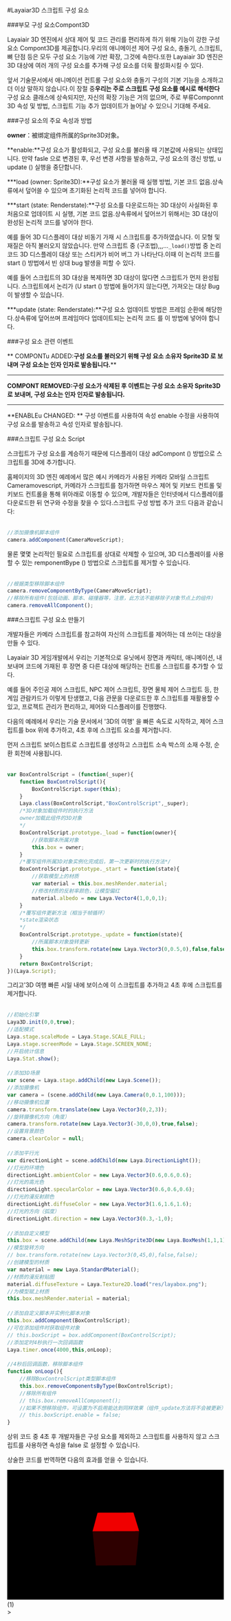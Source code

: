 #Layaiar3D 스크립트 구성 요소

###부모 구성 요소Compont3D

Layaiair 3D 엔진에서 상대 제어 및 코드 관리를 편리하게 하기 위해 기능이 강한 구성 요소 Compont3D를 제공합니다.우리의 애니메이션 제어 구성 요소, 충돌기, 스크립트, 뼈 단점 등은 모두 구성 요소 기능에 기반 확장, 그것에 속한다.또한 Layaiair 3D 엔진은 3D 대상에 여러 개의 구성 요소를 추가해 구성 요소를 더욱 활성화시킬 수 있다.

앞서 기술문서에서 애니메이션 컨트롤 구성 요소와 충돌기 구성의 기본 기능을 소개하고 더 이상 말하지 않습니다.이 장절 중**우리는 주로 스크립트 구성 요소를 예시로 해석한다**구성 요소 클래스에 상속되지만, 자신의 확장 기능은 거의 없으며, 주로 부류Componnt 3D 속성 및 방법, 스크립트 기능 추가 업데이트가 늘어날 수 있으니 기대해 주세요.



###구성 요소의 주요 속성과 방법

**owner**：被绑定组件所属的Sprite3D对象。

**enable:**구성 요소가 활성화되고, 구성 요소를 불러올 때 기본값에 사용되는 상태입니다. 만약 fasle 으로 변경된 후, 우선 변경 사항을 발송하고, 구성 요소의 갱신 방법, u update () 실행을 중단합니다.

***load (owner: Sprite3D):**구성 요소가 불러올 때 실행 방법, 기본 코드 없음.상속류에서 덮어쓸 수 있으며 초기화된 논리적 코드를 넣어야 합니다.

***start (state: Renderstate):**구성 요소를 다운로드하는 3D 대상이 사실화된 후 처음으로 업데이트 시 실행, 기본 코드 없음.상속류에서 덮어쓰기 위해서는 3D 대상이 완성된 논리적 코드를 넣어야 한다.

예를 들어 3D 디스플레이 대상 비동기 가재 시 스크립트를 추가하였습니다. 이 모형 및 재질은 아직 불러오지 않았습니다. 만약 스크립트 중 (구조법),,,...`_load()`방법 중 논리 코드 3D 디스플레이 대상 또는 스티커가 비어 버그 가 나타난다.이때 이 논리적 코드를 start () 방법에서 빈 상대 bug 발생을 피할 수 있다.

예를 들어 스크립트의 3D 대상을 복제하면 3D 대상이 많다면 스크립트가 먼저 완성됩니다. 스크립트에서 논리가 (U start () 방법에 들어가지 않는다면, 가져오는 대상 Bug이 발생할 수 있습니다.

***update (state: Renderstate):**구성 요소 업데이트 방법은 프레임 순환에 해당한다.상속류에 덮어쓰며 프레임마다 업데이트되는 논리적 코드 를 이 방법에 넣어야 합니다.



###구성 요소 관련 이벤트

** COMPONTu ADDED:**구성 요소를 불러오기 위해 구성 요소 소유자 Sprite3D 로 보내며 구성 요소는 인자 인자로 발송됩니다.****
****
**COMPONT REMOVED:**구성 요소가 삭제된 후 이벤트는 구성 요소 소유자 Sprite3D 로 보내며, 구성 요소는 인자 인자로 발송됩니다.****
****
**ENABLEu CHANGED: ** 구성 이벤트를 사용하여 속성 enable 수정을 사용하여 구성 요소를 발송하고 속성 인자로 발송됩니다.



###스크립트 구성 요소 Script

스크립트가 구성 요소를 계승하기 때문에 디스플레이 대상 adCompont () 방법으로 스크립트를 3D에 추가합니다.

홈페이지의 3D 엔진 예례에서 많은 예시 카메라가 사용된 카메라 모바일 스크립트 Cameramovescript, 카메라가 스크립트를 첨가하면 마우스 제어 및 키보드 컨트롤 및 키보드 컨트롤을 통해 위아래로 이동할 수 있으며, 개발자들은 인터넷에서 디스플레이를 다운로드한 뒤 연구와 수정을 찾을 수 있다.스크립트 구성 방법 추가 코드 다음과 같습니다:


```typescript

//添加摄像机脚本组件
camera.addComponent(CameraMoveScript);
```


물론 몇몇 논리적인 필요로 스크립트를 상대로 삭제할 수 있으며, 3D 디스플레이를 사용할 수 있는 remponentBype () 방법으로 스크립트를 제거할 수 있습니다.


```typescript

//根据类型移除脚本组件
camera.removeComponentByType(CameraMoveScript);
//移除所有组件(包括动画、脚本、碰撞器等，注意，此方法不能移除子对象节点上的组件)
camera.removeAllComponent();
```




###스크립트 구성 요소 만들기

개발자들은 카메라 스크립트를 참고하여 자신의 스크립트를 제어하는 데 쓰이는 대상을 만들 수 있다.

Layaiair 3D 게임개발에서 우리는 기본적으로 유닛에서 장면과 캐릭터, 애니메이션, 내보내며 코드에 가재된 후 장면 중 다른 대상에 해당하는 컨트롤 스크립트를 추가할 수 있다.

예를 들어 주인공 제어 스크립트, NPC 제어 스크립트, 장면 물체 제어 스크립트 등, 한 게임 관람카드가 이렇게 탄생했고, 다음 관문을 다운로드한 후 스크립트를 재활용할 수 있고, 프로젝트 관리가 편리하고, 제어와 디스플레이를 진행했다.

다음의 예례에서 우리는 기술 문서에서 '3D의 여행' 을 빠른 속도로 시작하고, 제어 스크립트를 box 위에 추가하고, 4초 후에 스크립트 요소를 제거합니다.

먼저 스크립트 보이스컴트로 스크립트를 생성하고 스크립트 소속 박스의 소재 수정, 순환 회전에 사용됩니다.


```typescript

var BoxControlScript = (function(_super){
    function BoxControlScript(){
        BoxControlScript.super(this);
    }
    Laya.class(BoxControlScript,"BoxControlScript",_super);
    /*3D对象加载组件时的执行方法
    owner加载此组件的3D对象
    */
    BoxControlScript.prototype._load = function(owner){
        //获取脚本所属对象
        this.box = owner;
    }
    /*覆写组件所属3D对象实例化完成后，第一次更新时的执行方法*/
    BoxControlScript.prototype._start = function(state){
        //获取模型上的材质
        var material = this.box.meshRender.material;
        //修改材质的反射率颜色，让模型偏红
        material.albedo = new Laya.Vector4(1,0,0,1);
    }
    /*覆写组件更新方法（相当于帧循环）
    *state渲染状态
    */
    BoxControlScript.prototype._update = function(state){
        //所属脚本对象旋转更新
        this.box.transform.rotate(new Laya.Vector3(0,0.5,0),false,false);
    }
    return BoxControlScript;
})(Laya.Script);
```


그리고'3D 여행 빠른 시일 내에 보이스에 이 스크립트를 추가하고 4초 후에 스크립트를 제거합니다.


```typescript

//初始化引擎
Laya3D.init(0,0,true);
//适配模式
Laya.stage.scaleMode = Laya.Stage.SCALE_FULL;
Laya.stage.screenMode = Laya.Stage.SCREEN_NONE;
//开启统计信息
Laya.Stat.show();

//添加3D场景
var scene = Laya.stage.addChild(new Laya.Scene());
//添加摄像机
var camera = (scene.addChild(new Laya.Camera(0,0.1,100)));
//移动摄像机位置
camera.transform.translate(new Laya.Vector3(0,2,3));
//旋转摄像机方向（角度）
camera.transform.rotate(new Laya.Vector3(-30,0,0),true,false);
//设置背景颜色
camera.clearColor = null;

//添加平行光
var directionLight = scene.addChild(new Laya.DirectionLight());
//灯光的环境色
directionLight.ambientColor = new Laya.Vector3(0.6,0.6,0.6);
//灯光的高光色
directionLight.specularColor = new Laya.Vector3(0.6,0.6,0.6);
//灯光的漫反射颜色
directionLight.diffuseColor = new Laya.Vector3(1.6,1.6,1.6);
//灯光的方向（弧度）
directionLight.direction = new Laya.Vector3(0.3,-1,0);

//添加自定义模型
this.box = scene.addChild(new Laya.MeshSprite3D(new Laya.BoxMesh(1,1,1)));
//模型旋转方向
// box.transform.rotate(new Laya.Vector3(0,45,0),false,false);
//创建模型的材质
var material = new Laya.StandardMaterial();
//材质的漫反射贴图
material.diffuseTexture = Laya.Texture2D.load("res/layabox.png");
//为模型赋上材质
this.box.meshRender.material = material;

//添加自定义脚本并实例化脚本对象
this.box.addComponent(BoxControlScript);
//可在添加组件时获取组件对象
// this.boxScript = box.addComponent(BoxControlScript);
//添加定时4秒执行一次回调函数
Laya.timer.once(4000,this,onLoop);

//4秒后回调函数，移除脚本组件
function onLoop(){
    //移除BoxControlScript类型脚本组件
    this.box.removeComponentsByType(BoxControlScript);
    //移除所有组件
    // this.box.removeAllComponent();
    //如果不想移除组件，可设置为不启用能达到同样效果（组件_update方法将不会被更新）
    // this.boxScript.enable = false;
}
```


상위 코드 중 4초 후 개발자들은 구성 요소를 제외하고 스크립트를 사용하지 않고 스크립트를 사용하면 속성을 false 로 설정할 수 있습니다.

상술한 코드를 번역하면 다음의 효과를 얻을 수 있습니다.

![1](img/1.gif)(1)</br>>

